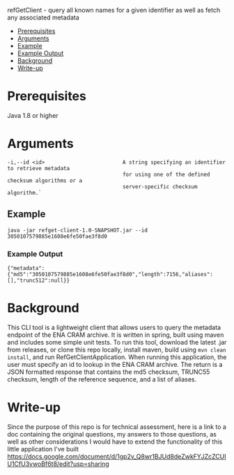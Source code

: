 refGetClient - query all known names for a given identifier as well as fetch any associated metadata

- [Prerequisites](#prerequisites)
- [Arguments](#arguments)
- [Example](#example)
- [Example Output](#example-output)
- [Background](#background)
- [Write-up](#write-up)

# Prerequisites
Java 1.8 or higher

# Arguments
    -i,--id <id>                         A string specifying an identifier to retrieve metadata
                                         for using one of the defined checksum algorithms or a
                                         server-specific checksum algorithm.`

## Example
    java -jar refget-client-1.0-SNAPSHOT.jar --id 3050107579885e1608e6fe50fae3f8d0

### Example Output
    {"metadata":{"md5":"3050107579885e1608e6fe50fae3f8d0","length":7156,"aliases":[],"trunc512":null}}

# Background
This CLI tool is a lightweight client that allows users to query the metadata endpoint of the ENA CRAM archive. It is written in spring, built using maven and includes some simple unit tests. To run this tool, download the latest .jar from releases, or clone this repo locally, install maven, build using `mvn clean install`, and run RefGetClientApplication.
When running this application, the user must specify an id to lookup in the ENA CRAM archive. The return is a JSON formatted response that contains the md5 checksum, TRUNC55 checksum, length of the reference sequence, and a list of aliases.

# Write-up
Since the purpose of this repo is for technical assessment, here is a link to a doc containing the original questions, my answers to those questions, as well as other considerations I would have to extend the functionality of this little application I've built
https://docs.google.com/document/d/1gp2v_Q8wr1BJUd8deZwkFYJZcZCUIU1CfU3vwoBf6t8/edit?usp=sharing
